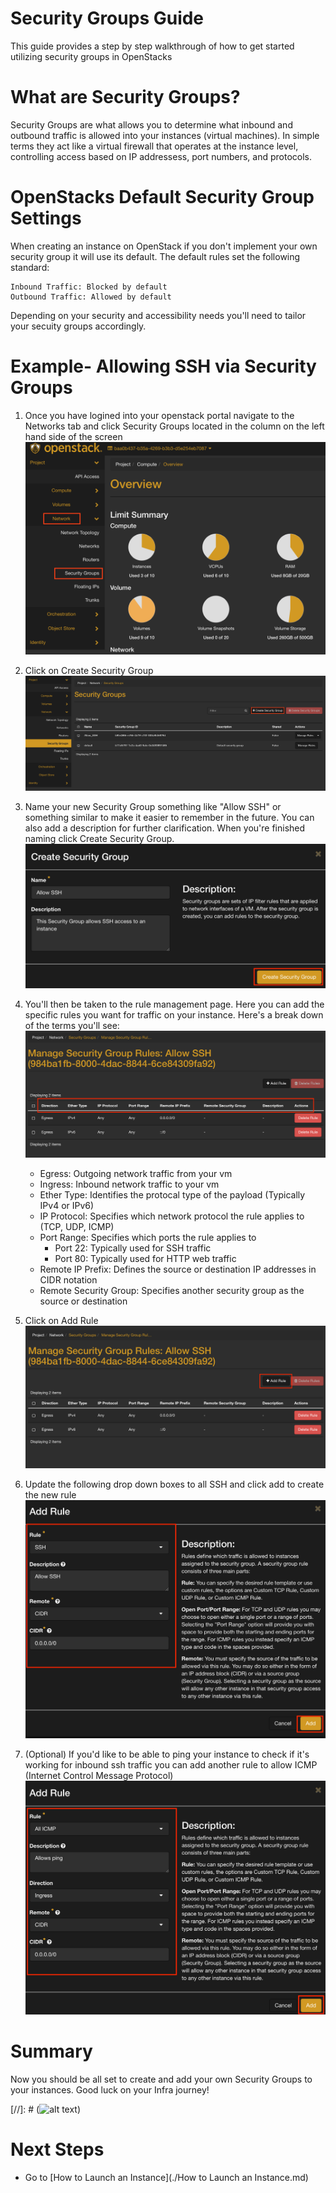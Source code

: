 # Security Groups Guide

This guide provides a step by step walkthrough of how to get started utilizing security groups in OpenStacks


# What are Security Groups?

Security Groups are what allows you to determine what inbound and outbound traffic is allowed into your instances (virtual machines).
In simple terms they act like a virtual firewall that operates at the instance level, controlling access based on IP addressess, port numbers, and protocols.


# OpenStacks Default Security Group Settings

When creating an instance on OpenStack if you don't implement your own security group it will use its default.
The default rules set the following standard:

```
Inbound Traffic: Blocked by default
Outbound Traffic: Allowed by default
```
Depending on your security and accessibility needs you'll need to tailor your secuity groups accordingly.


# Example- Allowing SSH via Security Groups

1. Once you have logined into your openstack portal navigate to the Networks tab and click Security Groups located in the column on the left hand side of the screen ![alt text](../img/Security-Groups/Networks-Tab.png)

2. Click on Create Security Group
![alt text](../img/Security-Groups/Create-Security-Group.png)

3. Name your new Security Group something like "Allow SSH" or something similar to make it easier to remember in the future. You can also add a description for further clarification. When you're finished naming click Create Security Group.
![alt text](../img/Security-Groups/Naming-Sec-Group.png)

4. You'll then be taken to the rule management page. Here you can add the specific rules you want for traffic on your instance. Here's a break down of the terms you'll see:
![alt text](../img/Security-Groups/Rules-Explained.png)
    - Egress: Outgoing network traffic from your vm
    - Ingress: Inbound network traffic to your vm
    - Ether Type: Identifies the protocal type of the payload (Typically IPv4 or IPv6)
    - IP Protocol: Specifies which network protocol the rule applies to (TCP, UDP, ICMP)
    - Port Range: Specifies which ports the rule applies to
        - Port 22: Typically used for SSH traffic
        - Port 80: Typically used for HTTP web traffic
    - Remote IP Prefix: Defines the source or destination IP addresses in CIDR notation
    - Remote Security Group: Specifies another security group as the source or destination

5. Click on Add Rule
![alt text](../img/Security-Groups/Add-Rule.png)

6. Update the following drop down boxes to all SSH and click add to create the new rule
![alt text](../img/Security-Groups/Modifiying-Rule.png)

7. (Optional) If you'd like to be able to ping your instance to check if it's working for inbound ssh traffic you can add another rule to allow ICMP (Internet Control Message Protocol)
![alt text](../img/Security-Groups/Adding-ICMP.png)



# Summary
Now you should be all set to create and add your own Security Groups to your instances. Good luck on your Infra journey!

[//]: # (![alt text](../img/Security-Groups/Hack.png#center))


# Next Steps 

- Go to [How to Launch an Instance](./How to Launch an Instance.md)
